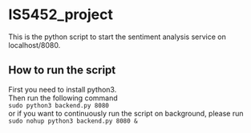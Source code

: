 # IS5452_project
This is the python script to start the sentiment analysis service on localhost/8080.  
## How to run the script  
First you need to install python3.  
Then run the following command  
`sudo python3 backend.py 8080`  
or if you want to continuously run the script on background, please run  
`sudo nohup python3 backend.py 8080 &`  
